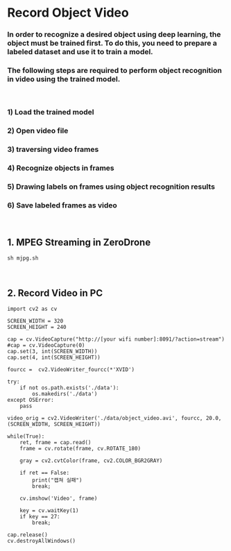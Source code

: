 # Record Object Video

### In order to recognize a desired object using deep learning, the object must be trained first. To do this, you need to prepare a labeled dataset and use it to train a model.
### The following steps are required to perform object recognition in video using the trained model.

<br/>

### 1) Load the trained model
### 2) Open video file
### 3) traversing video frames
### 4) Recognize objects in frames
### 5) Drawing labels on frames using object recognition results
### 6) Save labeled frames as video

<br/>

## 1. MPEG Streaming in ZeroDrone

    sh mjpg.sh
    
<br/>

## 2. Record Video in PC 

    import cv2 as cv

    SCREEN_WIDTH = 320
    SCREEN_HEIGHT = 240

    cap = cv.VideoCapture("http://[your wifi number]:8091/?action=stream")
    #cap = cv.VideoCapture(0)
    cap.set(3, int(SCREEN_WIDTH))
    cap.set(4, int(SCREEN_HEIGHT))

    fourcc =  cv2.VideoWriter_fourcc(*'XVID')

    try:
	    if not os.path.exists('./data'):
		    os.makedirs('./data')
    except OSError:
		pass

    video_orig = cv2.VideoWriter('./data/object_video.avi', fourcc, 20.0, (SCREEN_WIDTH, SCREEN_HEIGHT))

    while(True):
        ret, frame = cap.read()
        frame = cv.rotate(frame, cv.ROTATE_180)
    
        gray = cv2.cvtColor(frame, cv2.COLOR_BGR2GRAY)

        if ret == False:
            print("캡쳐 실패")
            break;  

        cv.imshow('Video', frame)

        key = cv.waitKey(1)
        if key == 27:
            break;

    cap.release()
    cv.destroyAllWindows()


